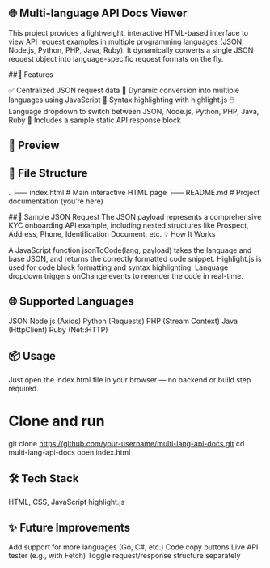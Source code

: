 ## 🌐 Multi-language API Docs Viewer
This project provides a lightweight, interactive HTML-based interface to view API request examples in multiple programming languages (JSON, Node.js, Python, PHP, Java, Ruby). It dynamically converts a single JSON request object into language-specific request formats on the fly.
          
##🚀 Features
     
✅ Centralized JSON request data
🔄 Dynamic conversion into multiple languages using JavaScript
🌈 Syntax highlighting with highlight.js
🖱️ Language dropdown to switch between JSON, Node.js, Python, PHP, Java, Ruby
📜 Includes a sample static API response block

## 📸 Preview
 
## 📁 File Structure
.
├── index.html       # Main interactive HTML page
├── README.md        # Project documentation (you’re here)

##🧪 Sample JSON Request
The JSON payload represents a comprehensive KYC onboarding API example, including nested structures like Prospect, Address, Phone, Identification Document, etc.
💡 How It Works

A JavaScript function jsonToCode(lang, payload) takes the language and base JSON, and returns the correctly formatted code snippet.
Highlight.js is used for code block formatting and syntax highlighting.
Language dropdown triggers onChange events to rerender the code in real-time.

## 🌐 Supported Languages

JSON
Node.js (Axios)
Python (Requests)
PHP (Stream Context)
Java (HttpClient)
Ruby (Net::HTTP)

## 📦 Usage
Just open the index.html file in your browser — no backend or build step required.
# Clone and run
git clone https://github.com/your-username/multi-lang-api-docs.git
cd multi-lang-api-docs
open index.html

## 🛠️ Tech Stack

HTML, CSS, JavaScript
highlight.js

## ✨ Future Improvements

Add support for more languages (Go, C#, etc.)
Code copy buttons
Live API tester (e.g., with Fetch)
Toggle request/response structure separately

